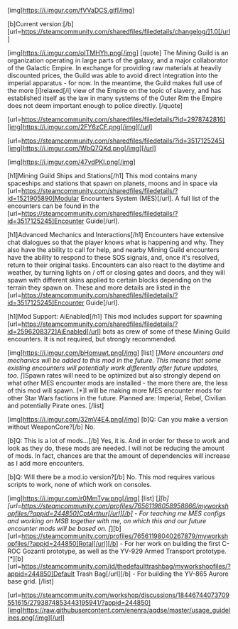 [img]https://i.imgur.com/fVVaDCS.gif[/img]

[b]Current version:[/b] [url=https://steamcommunity.com/sharedfiles/filedetails/changelog/]1.0[/url]

[img]https://i.imgur.com/oITMHYh.png[/img]
[quote]
The Mining Guild is an organization operating in large parts of the galaxy, and a major collaborator of the Galactic Empire. In exchange for providing raw materials at heavily discounted prices, the Guild was able to avoid direct integration into the imperial apparatus - for now. In the meantime, the Guild makes full use of the more [i]relaxed[/i] view of the Empire on the topic of slavery, and has established itself as the law in many systems of the Outer Rim the Empire does not deem important enough to police directly.
[/quote]

[url=https://steamcommunity.com/sharedfiles/filedetails/?id=2978742816][img]https://i.imgur.com/2FY6zCF.png[/img][/url]

[url=https://steamcommunity.com/sharedfiles/filedetails/?id=3517125245][img]https://i.imgur.com/WbQ7QKd.png[/img][/url]

[img]https://i.imgur.com/47vdPKI.png[/img]

[h1]Mining Guild Ships and Stations[/h1]
This mod contains many spaceships and stations that spawn on planets, moons and in space via [url=https://steamcommunity.com/sharedfiles/filedetails/?id=1521905890]Modular Encounters System (MES)[/url]. A full list of the encounters can be found in the [url=https://steamcommunity.com/sharedfiles/filedetails/?id=3517125245]Encounter Guide[/url].

[h1]Advanced Mechanics and Interactions[/h1]
Encounters have extensive chat dialogues so that the player knows what is happening and why. They also have the ability to call for help, and nearby Mining Guild encounters have the ability to respond to these SOS signals, and, once it's resolved, return to their original tasks. Encounters can also react to the daytime and weather, by turning lights on / off or closing gates and doors, and they will spawn with different skins applied to certain blocks depending on the terrain they spawn on. These and more details are listed in the [url=https://steamcommunity.com/sharedfiles/filedetails/?id=3517125245]Encounter Guide[/url].

[h1]Mod Support: AiEnabled[/h1]
This mod includes support for spawning [url=https://steamcommunity.com/sharedfiles/filedetails/?id=2596208372]AiEnabled[/url] bots as crew of some of these Mining Guild encounters. It is not required, but strongly recommended.


[img]https://i.imgur.com/bHomuwt.png[/img]
[list]
[*]More encounters and mechanics will be added to this mod in the future. This means that some existing encounters will potentially work differently after future updates, too.
[*]Spawn rates will need to be optimized but also strongly depend on what other MES encounter mods are installed - the more there are, the less of this mod will spawn.
[*]I will be making more MES encounter mods for other Star Wars factions in the future. Planned are: Imperial, Rebel, Civilian and potentially Pirate ones.
[/list]


[img]https://i.imgur.com/32mV4E4.png[/img]
[b]Q: Can you make a version without WeaponCore?[/b]
No.

[b]Q: This is a lot of mods...[/b]
Yes, it is. And in order for these to work and look as they do, these mods are needed. I will not be reducing the amount of mods. In fact, chances are that the amount of dependencies will increase as I add more encounters.

[b]Q: Will there be a mod.io version?[/b]
No. This mod requires various scripts to work, none of which work on consoles.


[img]https://i.imgur.com/r0MmTyw.png[/img]
[list]
[*][b][url=https://steamcommunity.com/profiles/76561198058958866/myworkshopfiles/?appid=244850]CptArthur[/url][/b] - For teaching me MES configs and working on MSB together with me, on which this and our future encounter mods will be based on.
[*][b][url=https://steamcommunity.com/profiles/76561198040267879/myworkshopfiles/?appid=244850]Rotal[/url][/b] - For her work on building the first C-ROC Gozanti prototype, as well as the YV-929 Armed Transport prototype.
[*][b][url=https://steamcommunity.com/id/thedefaulttrashbag/myworkshopfiles/?appid=244850]Default Trash Bag[/url][/b] - For building the YV-865 Aurore base grid.
[/list]


[url=https://steamcommunity.com/workshop/discussions/18446744073709551615/2793874853443195941/?appid=244850][img]https://raw.githubusercontent.com/enenra/aqdse/master/usage_guidelines.png[/img][/url]